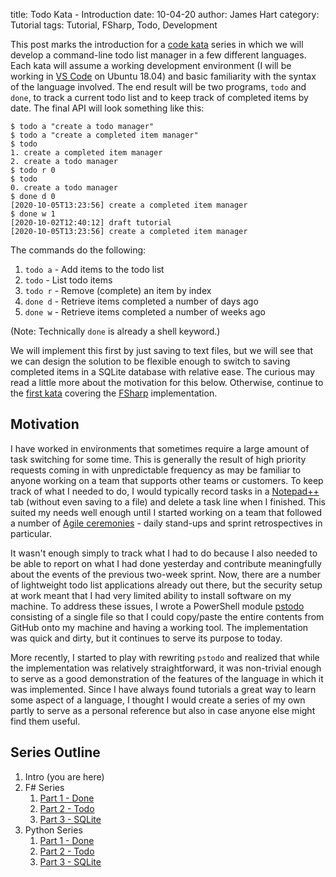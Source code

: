 title: Todo Kata - Introduction
date: 10-04-20
author: James Hart
category: Tutorial
tags: Tutorial, FSharp, Todo, Development

This post marks the introduction for a [code kata](https://en.wikipedia.org/wiki/Kata_(programming)) series in which we will develop a command-line todo list manager in a few different languages.
Each kata will assume a working development environment (I will be working in [VS Code](https://code.visualstudio.com/) on Ubuntu 18.04) and basic familiarity with the syntax of the language involved.
The end result will be two programs, `todo` and `done`, to track a current todo list and to keep track of completed items by date.
The final API will look something like this:

```shell
$ todo a "create a todo manager"
$ todo a "create a completed item manager"
$ todo
1. create a completed item manager
2. create a todo manager
$ todo r 0
$ todo
0. create a todo manager
$ done d 0
[2020-10-05T13:23:56] create a completed item manager
$ done w 1
[2020-10-02T12:40:12] draft tutorial
[2020-10-05T13:23:56] create a completed item manager
```

The commands do the following:

1. `todo a` - Add items to the todo list
2. `todo` - List todo items
3. `todo r` - Remove (complete) an item by index
4. `done d` - Retrieve items completed a number of days ago
5. `done w` - Retrieve items completed a number of weeks ago

(Note: Technically `done` is already a shell keyword.)

We will implement this first by just saving to text files, but we will see that we can design the solution to be flexible enough to switch to saving completed items in a SQLite database with relative ease.
The curious may read a little more about the motivation for this below.
Otherwise, continue to the [first kata]({static}/todo-kata-fsharp-part-1) covering the [FSharp](https://fsharp.org/) implementation.

## Motivation

I have worked in environments that sometimes require a large amount of task switching for some time.
This is generally the result of high priority requests coming in with unpredictable frequency as may be familiar to anyone working on a team that supports other teams or customers.
To keep track of what I needed to do, I would typically record tasks in a [Notepad++](https://notepad-plus-plus.org/) tab (without even saving to a file) and delete a task line when I finished.
This suited my needs well enough until I started working on a team that followed a number of [Agile ceremonies](https://www.atlassian.com/agile/scrum/ceremonies) - daily stand-ups and sprint retrospectives in particular.

It wasn't enough simply to track what I had to do because I also needed to be able to report on what I had done yesterday and contribute meaningfully about the events of the previous two-week sprint.
Now, there are a number of lightweight todo list applications already out there, but the security setup at work meant that I had very limited ability to install software on my machine.
To address these issues, I wrote a PowerShell module [pstodo](https://github.com/jameselliothart/pstodo) consisting of a single file so that I could copy/paste the entire contents from GitHub onto my machine and having a working tool.
The implementation was quick and dirty, but it continues to serve its purpose to today.

More recently, I started to play with rewriting `pstodo` and realized that while the implementation was relatively straightforward, it was non-trivial enough to serve as a good demonstration of the features of the language in which it was implemented.
Since I have always found tutorials a great way to learn some aspect of a language, I thought I would create a series of my own partly to serve as a personal reference but also in case anyone else might find them useful.

## Series Outline

1. Intro (you are here)
2. F# Series
    1. [Part 1 - Done]({static}/todo-kata-fsharp-part-1)
    2. [Part 2 - Todo]({static}/todo-kata-fsharp-part-2)
    3. [Part 3 - SQLite]({static}/todo-kata-fsharp-part-3)
3. Python Series
    1. [Part 1 - Done]({static}/todo-kata-python-part-1)
    2. [Part 2 - Todo]({static}/todo-kata-python-part-2)
    3. [Part 3 - SQLite]({static}/todo-kata-python-part-3)
